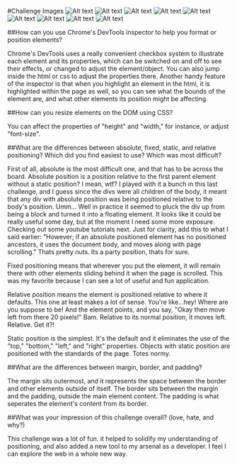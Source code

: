 
#Challenge Images
![Alt text](/imgs/1_change_colors.png)
![Alt text](/imgs/2_column.png)
![Alt text](/imgs/3_row.png)
![Alt text](/imgs/4_equidistant.png)
![Alt text](/imgs/5_squares.png)
![Alt text](/imgs/6_footer.png)
![Alt text](/imgs/7_header.png)
![Alt text](/imgs/8_sidebar.png)
![Alt text](/imgs/19_creative_uncreative.png)

##How can you use Chrome's DevTools inspector to help you format or position elements?

Chrome's DevTools uses a really convenient checkbox system to illustrate each element and its properties, which can be switched on and off to see their effects, or changed to adjust the element/object. You can also jump inside the html or css to adjust the properties there. Another handy feature of the inspector is that when you highlight an element in the html, it is highlighted within the page as well, so you can see what the bounds of the element are, and what other elements its position might be affecting.

##How can you resize elements on the DOM using CSS?

You can affect the properties of "height" and "width," for instance, or adjust "font-size".

##What are the differences between absolute, fixed, static, and relative positioning? Which did you find easiest to use? Which was most difficult?

First of all, absolute is the most difficult one, and that has to be across the board. Absolute position is a position relative to the first parent element without a static position? I mean, wtf? I played with it a bunch in this last challenge, and I guess since the divs were all children of the body, it meant that any div with absolute position was being positioned relative to the body's position. Umm... Well in practice it seemed to pluck the div up from being a block and turned it into a floating element. It looks like it could be really useful some day, but at the moment I need some more exposure. Checking out some youtube tutorials next.
Just for clarity, add this to what I said earlier: "However; if an absolute positioned element has no positioned ancestors, it uses the document body, and moves along with page scrolling." Thats pretty nuts. Its a party position, thats for sure.

Fixed positioning means that wherever you put the element, it will remain there with other elements sliding behind it when the page is scrolled. This was my favorite because I can see a lot of useful and fun application.

Relative position means the element is positioned relative to where it defaults. This one at least makes a lot of sense. You're like...hey! Where are you suppose to be! And the element points, and you say, "Okay then move left from there 20 pixels!" Bam. Relative to its normal position, it moves left. Relative. Get it?!

Static position is the simplest. It's the default and it eliminates the use of the "top," "bottom," "left," and "right" properties. Objects with static position are positioned with the standards of the page. Totes normy.

##What are the differences between margin, border, and padding?

The margin sits outermost, and it represents the space between the border and other elements outside of itself. The border sits between the margin and the padding, outside the main element content. The padding is what seperates the element's content from its border.

##What was your impression of this challenge overall? (love, hate, and why?)

This challenge was a lot of fun. it helped to solidify my understanding of positioning, and also added a new tool to my arsenal as a developer. I feel I can explore the web in a whole new way.